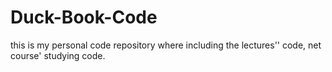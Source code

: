 # Duck-Book-Code
this is my personal code repository where including the lectures'' code, net course' studying code.
